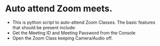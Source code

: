 # Auto attend Zoom meets.
- This is python script to auto-attend Zoom Classes. The basic features that should be present include:
- Get the Meeting ID and Meeting Password from the Console
- Open the Zoom Class keeping Camera/Audio off.
